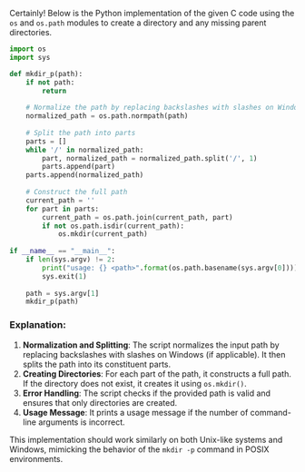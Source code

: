  Certainly! Below is the Python implementation of the given C code using the `os` and `os.path` modules to create a directory and any missing parent directories.

```python
import os
import sys

def mkdir_p(path):
    if not path:
        return
    
    # Normalize the path by replacing backslashes with slashes on Windows
    normalized_path = os.path.normpath(path)
    
    # Split the path into parts
    parts = []
    while '/' in normalized_path:
        part, normalized_path = normalized_path.split('/', 1)
        parts.append(part)
    parts.append(normalized_path)
    
    # Construct the full path
    current_path = ''
    for part in parts:
        current_path = os.path.join(current_path, part)
        if not os.path.isdir(current_path):
            os.mkdir(current_path)
    
if __name__ == "__main__":
    if len(sys.argv) != 2:
        print("usage: {} <path>".format(os.path.basename(sys.argv[0])))
        sys.exit(1)
    
    path = sys.argv[1]
    mkdir_p(path)
```

### Explanation:
1. **Normalization and Splitting**: The script normalizes the input path by replacing backslashes with slashes on Windows (if applicable). It then splits the path into its constituent parts.
2. **Creating Directories**: For each part of the path, it constructs a full path. If the directory does not exist, it creates it using `os.mkdir()`.
3. **Error Handling**: The script checks if the provided path is valid and ensures that only directories are created.
4. **Usage Message**: It prints a usage message if the number of command-line arguments is incorrect.

This implementation should work similarly on both Unix-like systems and Windows, mimicking the behavior of the `mkdir -p` command in POSIX environments.
